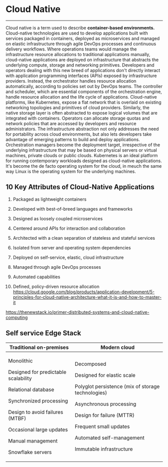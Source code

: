# Cloud Native

---

Cloud native is a term used to describe **container-based environments.** Cloud-native technologies are used to develop applications built with services packaged in containers, deployed as microservices and managed on elastic infrastructure through agile DevOps processes and continuous delivery workflows.
Where operations teams would manage the infrastructure resource allocations to traditional applications manually, cloud-native applications are deployed on infrastructure that abstracts the underlying compute, storage and networking primitives. Developers and operators dealing with this new breed of applications don't directly interact with application programming interfaces (APIs) exposed by infrastructure providers. Instead, the orchestrator handles resource allocation automatically, according to policies set out by DevOps teams. The controller and scheduler, which are essential components of the orchestration engine, handle resource allocation and the life cycle of applications.
Cloud-native platforms, like Kubernetes, expose a flat network that is overlaid on existing networking topologies and primitives of cloud providers. Similarly, the native storage layer is often abstracted to expose logical volumes that are integrated with containers. Operators can allocate storage quotas and network policies that are accessed by developers and resource administrators. The infrastructure abstraction not only addresses the need for portability across cloud environments, but also lets developers take advantage of emerging patterns to build and deploy applications. Orchestration managers become the deployment target, irrespective of the underlying infrastructure that may be based on physical servers or virtual machines, private clouds or public clouds.
Kubernetes is an ideal platform for running contemporary workloads designed as cloud-native applications. It's become the de facto operating system for the cloud, in meuch the same way Linux is the operating system for the underlying machines.

## 10 Key Attributes of Cloud-Native Applications

1. Packaged as lightweight containers

2. Developed with best-of-breed languages and frameworks

3. Designed as loosely coupled microservices

4. Centered around APIs for interaction and collaboration

5. Architected with a clean separation of stateless and stateful services

6. Isolated from server and operating system dependencies

7. Deployed on self-service, elastic, cloud infrastructure

8. Managed through agile DevOps processes

9. Automated capabilities

10. Defined, policy-driven resource allocation
<https://cloud.google.com/blog/products/application-development/5-principles-for-cloud-native-architecture-what-it-is-and-how-to-master-it>

<https://thenewstack.io/primer-distributed-systems-and-cloud-native-computing>

## Self service Edge Stack

<table>
<colgroup>
<col style="width: 42%" />
<col style="width: 57%" />
</colgroup>
<thead>
<tr class="header">
<th><strong>Traditional on-premises</strong></th>
<th><strong>Modern cloud</strong></th>
</tr>
</thead>
<tbody>
<tr>
<td><p>Monolithic</p>
<p>Designed for predictable scalability</p>
<p>Relational database</p>
<p>Synchronized processing</p>
<p>Design to avoid failures (MTBF)</p>
<p>Occasional large updates</p>
<p>Manual management</p>
<p>Snowflake servers</p></td>
<td><p>Decomposed</p>
<p>Designed for elastic scale</p>
<p>Polyglot persistence (mix of storage technologies)</p>
<p>Asynchronous processing</p>
<p>Design for failure (MTTR)</p>
<p>Frequent small updates</p>
<p>Automated self-management</p>
<p>Immutable infrastructure</p></td>
</tr>
</tbody>
</table>
